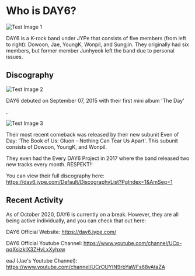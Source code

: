 # Who is DAY6?
![Test Image 1](https://user-images.githubusercontent.com/72216108/95674416-f16cb300-0b64-11eb-9be2-148b5136e7c4.jpg)

DAY6 is a K-rock band under JYPe that consists of five members (from left to right): Dowoon, Jae, YoungK, Wonpil, and Sungjin. They originally had six members, but former member Junhyeok left the band due to personal issues.

## Discography
![Test Image 2](https://kagasa.com/wp-content/uploads/2017/06/DAY6-The-Day.jpg)

DAY6 debuted on September 07, 2015 with their first mini album 'The Day'

.

![Test Image 3](https://kgasa.com/wp-content/uploads/2020/08/The-Book-of-Us-Gluon-Nothing-can-tear-us-apart.jpg)

Their most recent comeback was released by their new subunit Even of Day: 'The Book of Us: Gluon - Nothing Can Tear Us Apart'. This subunit consists of Dowoon, YoungK, and Wonpil.

They even had the Every DAY6 Project in 2017 where the band released two new tracks every month. RESPEKT!!

You can view their full discography here: https://day6.jype.com/Default/DiscographyList?PgIndex=1&AmSeq=1


## Recent Activity
As of October 2020, DAY6 is currently on a break. However, they are all being active individually, and you can check that out here: 

DAY6 Official Website: https://day6.jype.com/

DAY6 Official Youtube Channel: https://www.youtube.com/channel/UCp-pqXsizklX3ZHvLxXyhxw

eaJ (Jae's Youtube Channel): https://www.youtube.com/channel/UCrOUYIN9rbYaWFs68vAtaZA
